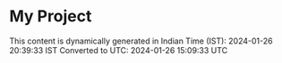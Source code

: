 # My Project

This content is dynamically generated in Indian Time (IST): 2024-01-26 20:39:33 IST
Converted to UTC: 2024-01-26 15:09:33 UTC
